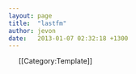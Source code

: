 ```yaml
---
layout: page
title:  "lastfm"
author: jevon
date:   2013-01-07 02:32:18 +1300
---
```


<img src="/w/img/socialmedia/lastfm-16x16.png" width="16" height="16" style="vertical-align: text-bottom;"> [[Category:Template]]
